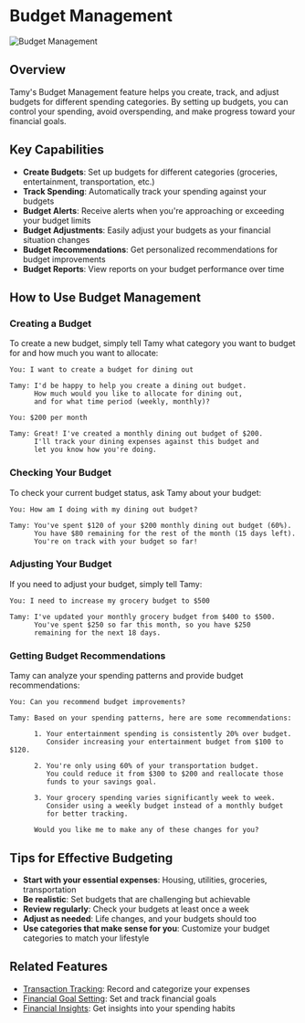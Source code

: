 # Budget Management

![Budget Management](https://via.placeholder.com/800x400?text=Budget+Management)

## Overview

Tamy's Budget Management feature helps you create, track, and adjust budgets for different spending categories. By setting up budgets, you can control your spending, avoid overspending, and make progress toward your financial goals.

## Key Capabilities

- **Create Budgets**: Set up budgets for different categories (groceries, entertainment, transportation, etc.)
- **Track Spending**: Automatically track your spending against your budgets
- **Budget Alerts**: Receive alerts when you're approaching or exceeding your budget limits
- **Budget Adjustments**: Easily adjust your budgets as your financial situation changes
- **Budget Recommendations**: Get personalized recommendations for budget improvements
- **Budget Reports**: View reports on your budget performance over time

## How to Use Budget Management

### Creating a Budget

To create a new budget, simply tell Tamy what category you want to budget for and how much you want to allocate:

```
You: I want to create a budget for dining out

Tamy: I'd be happy to help you create a dining out budget.
      How much would you like to allocate for dining out,
      and for what time period (weekly, monthly)?

You: $200 per month

Tamy: Great! I've created a monthly dining out budget of $200.
      I'll track your dining expenses against this budget and
      let you know how you're doing.
```

### Checking Your Budget

To check your current budget status, ask Tamy about your budget:

```
You: How am I doing with my dining out budget?

Tamy: You've spent $120 of your $200 monthly dining out budget (60%).
      You have $80 remaining for the rest of the month (15 days left).
      You're on track with your budget so far!
```

### Adjusting Your Budget

If you need to adjust your budget, simply tell Tamy:

```
You: I need to increase my grocery budget to $500

Tamy: I've updated your monthly grocery budget from $400 to $500.
      You've spent $250 so far this month, so you have $250
      remaining for the next 18 days.
```

### Getting Budget Recommendations

Tamy can analyze your spending patterns and provide budget recommendations:

```
You: Can you recommend budget improvements?

Tamy: Based on your spending patterns, here are some recommendations:

      1. Your entertainment spending is consistently 20% over budget.
         Consider increasing your entertainment budget from $100 to $120.

      2. You're only using 60% of your transportation budget.
         You could reduce it from $300 to $200 and reallocate those
         funds to your savings goal.

      3. Your grocery spending varies significantly week to week.
         Consider using a weekly budget instead of a monthly budget
         for better tracking.

      Would you like me to make any of these changes for you?
```

## Tips for Effective Budgeting

- **Start with your essential expenses**: Housing, utilities, groceries, transportation
- **Be realistic**: Set budgets that are challenging but achievable
- **Review regularly**: Check your budgets at least once a week
- **Adjust as needed**: Life changes, and your budgets should too
- **Use categories that make sense for you**: Customize your budget categories to match your lifestyle

## Related Features

- [Transaction Tracking](./transaction-tracking.md): Record and categorize your expenses
- [Financial Goal Setting](./goal-setting.md): Set and track financial goals
- [Financial Insights](./financial-insights.md): Get insights into your spending habits
